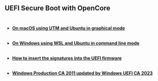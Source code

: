 ## UEFI Secure Boot with OpenCore<br><br>

 - [**On macOS using UTM and Ubuntu in graphical mode**](UTM%20Ubuntu%20VM%20on%20macOS.md)<br><br>

- [**On Windows using WSL and Ubuntu in command line mode**](WSL%20Ubuntu%20VM%20on%20Windows.md)<br><br>

- [**How to insert the signatures into the UEFI firmware**](Embed%20keys%20in%20the%20firmware.md)<br><br>

- [**Windows Production CA 2011 updated by Windows UEFI CA 2023**](Windows%20UEFI%20CA%202023%20cert.md)




